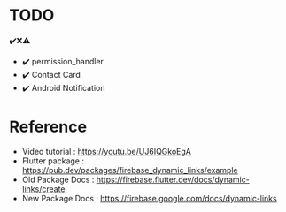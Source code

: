 # TODO
✔️❌⚠️

- ✔️ permission_handler 
- ✔️ Contact Card
- ✔️ Android Notification 

# Reference
- Video tutorial : https://youtu.be/UJ6IQGkoEgA
- Flutter package : https://pub.dev/packages/firebase_dynamic_links/example 
- Old Package Docs : https://firebase.flutter.dev/docs/dynamic-links/create
- New Package Docs : https://firebase.google.com/docs/dynamic-links
